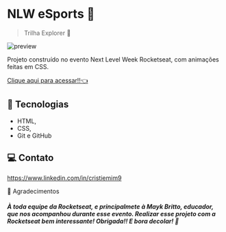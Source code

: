 # NLW eSports 🚀

> Trilha Explorer 🧐

![preview](./.github/Preview.png)

Projeto construído no evento Next Level Week Rocketseat, com animações feitas em CSS.

[Clique aqui para acessar!!👈](https://tiemi9.github.io/NLW-eSports/)

## 📡 Tecnologias

- HTML,
- CSS,
-  Git e GitHub 
##  💻 Contato

https://www.linkedin.com/in/cristiemim9

 🎉 Agradecimentos 
##### À toda equipe da Rocketseat, e principalmete à Mayk Britto, educador, que nos acompanhou durante esse evento. Realizar esse projeto com a Rocketseat bem interessante! Obrigada!! E bora decolar! 🚀